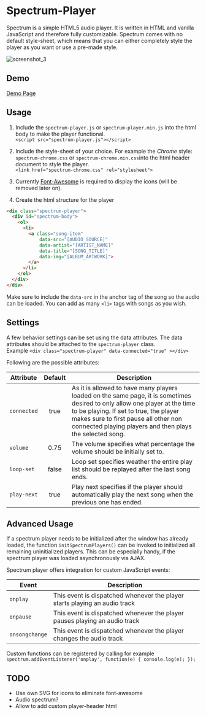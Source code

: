 # Spectrum-Player

Spectrum is a simple HTML5 audio player. It is written in HTML and vanilla JavaScript and therefore fully customizable. Spectrum comes with no default style-sheet, which means that you can either completely style the player as you want or use a pre-made style.

![screenshot_3](https://user-images.githubusercontent.com/7956606/47041765-fd962380-d189-11e8-9077-438473d71f85.png)




## Demo

[Demo Page](https://haeri.github.io/Spectrum-Player/)



## Usage

1. Include the `spectrum-player.js` or `spectrum-player.min.js` into the html body to make the player functional.  
`<script src="spectrum-player.js"></script>`

2. Include the style-sheet of your choice. For example the *Chrome* style: `spectrum-chrome.css` or `spectrum-chrome.min.css`into the html header document to style the player.  
`<link href="spectrum-chrome.css" rel="stylesheet">`

3. Currently [Font-Awesome](https://fontawesome.com/how-to-use/on-the-web/setup/getting-started?using=web-fonts-with-css) is required to display the icons (will be removed later on). 

4. Create the html structure for the player
```html
<div class="spectrum-player">
  <div id="spectrum-body">
    <ol>
      <li>
        <a class="song-item" 
	        data-src="[AUDIO_SOURCE]" 
	        data-artist="[ARTIST_NAME]" 
	        data-title="[SONG_TITLE]" 
	        data-img="[ALBUM_ARTWORK]">
        </a>
      </li>
    </ol>
  </div>
</div>
```
Make sure to include the `data-src` in the anchor tag of the song so the audio can be loaded. You can add as many `<li>` tags with songs as you wish.


## Settings

A few behavior settings can be set using the data attributes. The data attributes should be attached to the `spectrum-player` class.  
Example `<div class="spectrum-player" data-connected="true" ></div>`

Following are the possible attributes:

| Attribute | Default | Description |
| --- | :---: | --- |
| `connected` | true | As it is allowed to have many players loaded on the same page, it is sometimes desired to only allow one player at the time to be playing. If set to true, the player makes sure to first pause all other non connected playing players and then plays the selected song. |
| `volume` | 0.75 | The volume specifies what percentage the volume should be initially set to. |
| `loop-set` | false | Loop set specifies weather the entire play list should be replayed after the last song ends. |
| `play-next` | true | Play next specifies if the player should automatically play the next song when the previous one has ended. |


## Advanced Usage

If a spectrum player needs to be initialized after the window has already loaded, the function `initSpectrumPlayers()` can be invoked to initialized all remaining uninitialized players. This can be especially handy, if the spectrum player was loaded asynchronously via AJAX.

Spectrum player offers integration for custom JavaScript events:

| Event | Description |
| --- | --- |
| `onplay` | This event is dispatched whenever the player starts playing an audio track |
| `onpause` | This event is dispatched whenever the player pauses playing an audio track |
| `onsongchange` | This event is dispatched whenever the player changes the audio track |

Custom functions can be registered by calling for example  
`spectrum.addEventListener('onplay', function(e) { console.log(e); });`



## TODO

- Use own SVG for icons to eliminate font-awesome
- Audio spectrum?
- Allow to add custom player-header html